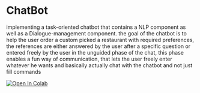 # ChatBot

implementing a task-oriented chatbot that contains a NLP component as well as a Dialogue-management component. the goal of the chatbot is to help the user order a custom picked a restaurant with required preferences, the references are either answered by the user after a specific question or entered freely by the user in the unguided phase of the chat, this phase enables a fun way of communication, that lets the user freely enter whatever he wants and basically actually chat with the chatbot and not just fill commands 

[![Open In Colab](https://colab.research.google.com/assets/colab-badge.svg)](https://colab.research.google.com/drive/1b3hUmiS27xq7576Zh11yEtrB_t2prFR1#scrollTo=56eRQiuEKV9K)

